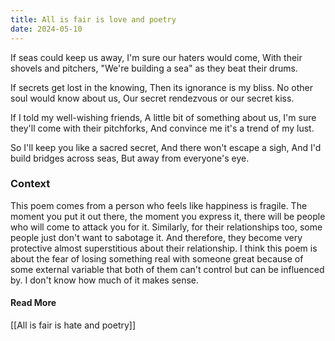 ```yaml
---
title: All is fair is love and poetry
date: 2024-05-10
---
```


<div class="poetry">

If seas could keep us away,
I'm sure our haters would come,
With their shovels and pitchers,
"We're building a sea" as they beat their drums.

If secrets get lost in the knowing,
Then its ignorance is my bliss.
No other soul would know about us,
Our secret rendezvous or our secret kiss.

If I told my well-wishing friends,
A little bit of something about us,
I'm sure they'll come with their pitchforks,
And convince me it's a trend of my lust.

So I'll keep you like a sacred secret,
And there won't escape a sigh,
And I'd build bridges across seas,
But away from everyone's eye.

</div>

### Context

This poem comes from a person who feels like happiness is fragile. The moment you put it out there, the moment you express it, there will be people who will come to attack you for it. Similarly, for their relationships too, some people just don't want to sabotage it. And therefore, they become very protective almost superstitious about their relationship. I think this poem is about the fear of losing something real with someone great because of some external variable that both of them can't control but can be influenced by. I don't know how much of it makes sense. 

#### Read More 

[[All is fair is hate and poetry]]